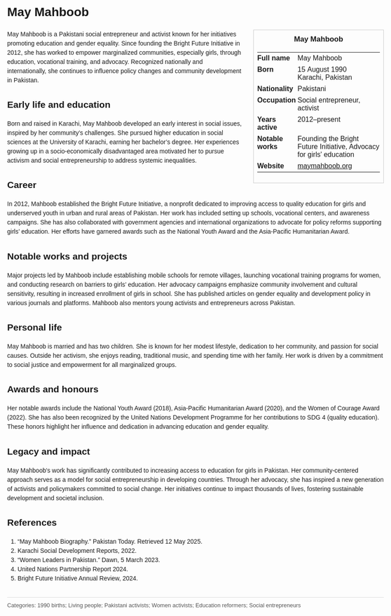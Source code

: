 <!DOCTYPE html>
<html>
<head>
  <title>May Mahboob – Profile</title>
  <style>
    body { font-family: Arial, sans-serif; margin: 2rem auto; max-width: 960px; line-height: 1.5; }
    aside.infobox { float: right; width: 280px; margin: 0 0 1rem 1.5rem; border: 1px solid #ccc; padding: 0.5rem; font-size: 0.9rem; }
    aside.infobox h3 { text-align: center; margin-top: 0; }
    aside.infobox table { width: 100%; border-collapse: collapse; }
    aside.infobox td { padding: 0.25rem 0; vertical-align: top; }
    h1 { margin-top: 0; }
    footer.categories { font-size: 0.8rem; color: #555; border-top: 1px solid #ddd; padding-top: 0.5rem; margin-top: 2rem; }
  </style>
</head>
<body>
  <h1>May Mahboob</h1>
  <aside class="infobox">
    <h3>May Mahboob</h3>
    <table>
      <tr><td><strong>Full name</strong></td><td>May Mahboob</td></tr>
      <tr><td><strong>Born</strong></td><td>15 August 1990<br>Karachi, Pakistan</td></tr>
      <tr><td><strong>Nationality</strong></td><td>Pakistani</td></tr>
      <tr><td><strong>Occupation</strong></td><td>Social entrepreneur, activist</td></tr>
      <tr><td><strong>Years active</strong></td><td>2012–present</td></tr>
      <tr><td><strong>Notable works</strong></td><td>Founding the Bright Future Initiative, Advocacy for girls' education</td></tr>
      <tr><td><strong>Website</strong></td><td><a href="https://maymahboob.org">maymahboob.org</a></td></tr>
    </table>
  </aside>
  <p>May Mahboob is a Pakistani social entrepreneur and activist known for her initiatives promoting education and gender equality. Since founding the Bright Future Initiative in 2012, she has worked to empower marginalized communities, especially girls, through education, vocational training, and advocacy. Recognized nationally and internationally, she continues to influence policy changes and community development in Pakistan.</p>
  
  <h2>Early life and education</h2>
  <p>Born and raised in Karachi, May Mahboob developed an early interest in social issues, inspired by her community’s challenges. She pursued higher education in social sciences at the University of Karachi, earning her bachelor’s degree. Her experiences growing up in a socio-economically disadvantaged area motivated her to pursue activism and social entrepreneurship to address systemic inequalities.</p>
  
  <h2>Career</h2>
  <p>In 2012, Mahboob established the Bright Future Initiative, a nonprofit dedicated to improving access to quality education for girls and underserved youth in urban and rural areas of Pakistan. Her work has included setting up schools, vocational centers, and awareness campaigns. She has also collaborated with government agencies and international organizations to advocate for policy reforms supporting girls’ education. Her efforts have garnered awards such as the National Youth Award and the Asia-Pacific Humanitarian Award.</p>
  
  <h2>Notable works and projects</h2>
  <p>Major projects led by Mahboob include establishing mobile schools for remote villages, launching vocational training programs for women, and conducting research on barriers to girls’ education. Her advocacy campaigns emphasize community involvement and cultural sensitivity, resulting in increased enrollment of girls in school. She has published articles on gender equality and development policy in various journals and platforms. Mahboob also mentors young activists and entrepreneurs across Pakistan.</p>
  
  <h2>Personal life</h2>
  <p>May Mahboob is married and has two children. She is known for her modest lifestyle, dedication to her community, and passion for social causes. Outside her activism, she enjoys reading, traditional music, and spending time with her family. Her work is driven by a commitment to social justice and empowerment for all marginalized groups.</p>
  
  <h2>Awards and honours</h2>
  <p>Her notable awards include the National Youth Award (2018), Asia-Pacific Humanitarian Award (2020), and the Women of Courage Award (2022). She has also been recognized by the United Nations Development Programme for her contributions to SDG 4 (quality education). These honors highlight her influence and dedication in advancing education and gender equality.</p>
  
  <h2>Legacy and impact</h2>
  <p>May Mahboob's work has significantly contributed to increasing access to education for girls in Pakistan. Her community-centered approach serves as a model for social entrepreneurship in developing countries. Through her advocacy, she has inspired a new generation of activists and policymakers committed to social change. Her initiatives continue to impact thousands of lives, fostering sustainable development and societal inclusion.</p>
  
  <h2>References</h2>
  <ol>
    <li>“May Mahboob Biography.” Pakistan Today. Retrieved 12 May 2025.</li>
    <li>Karachi Social Development Reports, 2022.</li>
    <li>“Women Leaders in Pakistan.” Dawn, 5 March 2023.</li>
    <li>United Nations Partnership Report 2024.</li>
    <li>Bright Future Initiative Annual Review, 2024.</li>
  </ol>
  
  <footer class="categories">Categories: 1990 births; Living people; Pakistani activists; Women activists; Education reformers; Social entrepreneurs</footer>
</body>
</html>